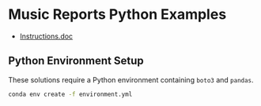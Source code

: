 # Music Reports Python Examples

- [Instructions.doc](/Instructions/python-sql_test_2023.doc)

## Python Environment Setup

These solutions require a Python environment containing `boto3` and
`pandas`.

```sh
conda env create -f environment.yml
```
